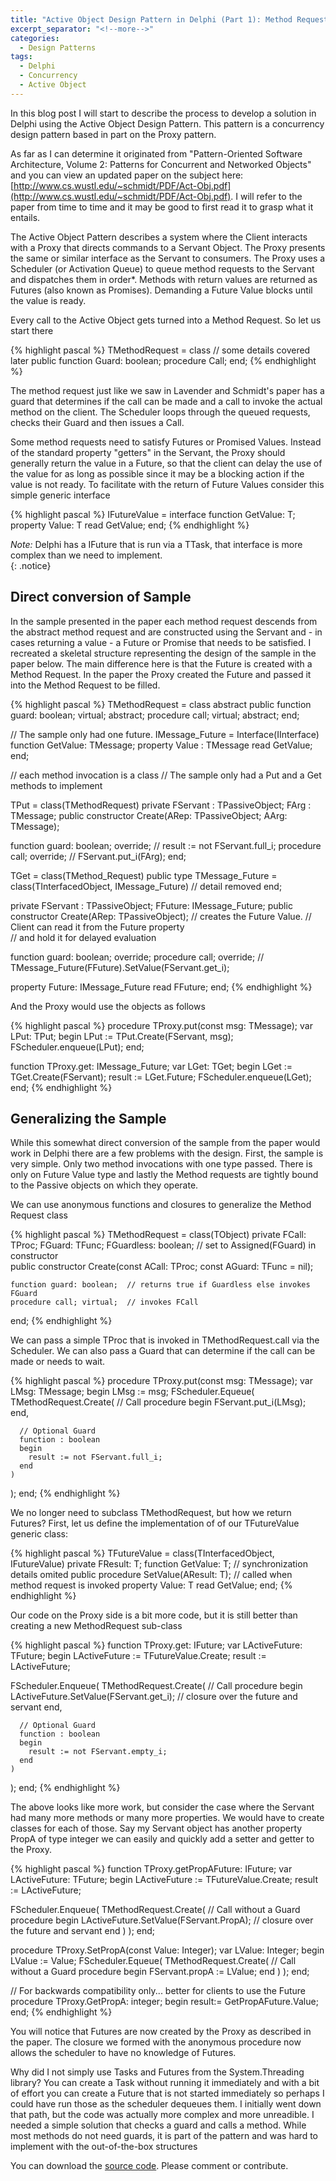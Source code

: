 ```yaml
---
title: "Active Object Design Pattern in Delphi (Part 1): Method Requests and Future Values"
excerpt_separator: "<!--more-->"
categories:
  - Design Patterns
tags:
  - Delphi  
  - Concurrency
  - Active Object
---
```


In this blog post I will start to describe the process to develop a solution in Delphi using the Active Object Design Pattern. This pattern is a concurrency design pattern based in part on the Proxy pattern. 

<!--more-->
As far as I can determine it originated from "Pattern-Oriented Software Architecture, Volume 2: Patterns for Concurrent and Networked Objects" and you can view an updated paper on the subject here: [http://www.cs.wustl.edu/~schmidt/PDF/Act-Obj.pdf](http://www.cs.wustl.edu/~schmidt/PDF/Act-Obj.pdf). I will refer to the paper from time to time and it may be good to first read it to grasp what it entails.

The Active Object Pattern describes a system where the Client interacts with a Proxy that directs commands to a Servant Object. The Proxy presents the same or similar interface as the Servant to consumers. The Proxy uses a Scheduler (or Activation Queue) to queue method requests to the Servant and dispatches them in order*. Methods with return values are returned as Futures (also known as Promises). Demanding a Future Value blocks until the value is ready.

Every call to the Active Object gets turned into a Method Request. So let us start there

{% highlight pascal %}
  TMethodRequest = class
    // some details covered later
  public
    function Guard: boolean; 
    procedure Call; 
  end;
{% endhighlight %}

The method request just like we saw in Lavender and Schmidt's paper has a guard that determines if the call can be made and a call to invoke the actual method on the client. The Scheduler loops through the queued requests, checks their Guard and then issues a Call.

Some method requests need to satisfy Futures or Promised Values. Instead of the standard property "getters" in the Servant, the Proxy should generally return the value in a Future, so that the client can delay the use of the value for as long as possible since it may be a blocking action if the value is not ready. To facilitate with the return of Future Values consider this simple generic interface  


{% highlight pascal %}
  IFutureValue<T> = interface
    function GetValue: T;
    property Value: T read GetValue;
  end;
{% endhighlight %}

*Note:* Delphi has a IFuture<T> that is run via a TTask, that interface is more complex than we need to implement.  
{: .notice}

## Direct conversion of Sample

 In the sample presented in the paper each method request descends from the abstract method request and are constructed using the Servant and - in cases returning a value - a Future or Promise that needs to be satisfied.  I recreated a skeletal structure representing the design of the sample in the paper below. The main difference here is that the Future is created with a Method Request. In the paper the Proxy created the Future and passed it into the Method Request to be filled.

{% highlight pascal %}
 TMethodRequest = class abstract
 public
    function guard: boolean; virtual; abstract;
    procedure call; virtual; abstract;
 end;

// The sample only had one future. 
IMessage_Future = Interface(IInterface)
  function GetValue: TMessage;
  property Value : TMessage read GetValue;
end;

// each method invocation is a class
// The sample only had a Put and a Get methods to implement

 TPut = class(TMethodRequest)
 private
   FServant : TPassiveObject;
   FArg : TMessage;
 public
   constructor Create(ARep: TPassiveObject; AArg: TMessage);

   function guard: boolean; override;  // result := not FServant.full_i;
   procedure call; override;  // FServant.put_i(FArg);
 end;


TGet = class(TMethod_Request)
public type
   TMessage_Future = class(TInterfacedObject,  IMessage_Future)
      // detail removed
   end;

 private
   FServant : TPassiveObject;
   FFuture: IMessage_Future;
 public
   constructor Create(ARep: TPassiveObject); // creates the Future Value. 
                                             // Client can read it from the Future property  
                                             // and hold it for delayed evaluation

   function guard: boolean; override;
   procedure call; override; // TMessage_Future(FFuture).SetValue(FServant.get_i);  

   property Future:   IMessage_Future read FFuture;
end;
{% endhighlight %}

And the Proxy would use the objects as follows

{% highlight pascal %}
procedure TProxy.put(const msg: TMessage);
var
  LPut: TPut;
begin
  LPut := TPut.Create(FServant, msg);
  FScheduler.enqueue(LPut);
end;

function TProxy.get: IMessage_Future;
var
  LGet: TGet;
begin
   LGet := TGet.Create(FServant);
   result := LGet.Future;
   FScheduler.enqueue(LGet);
end;
{% endhighlight %}

## Generalizing the Sample

While this somewhat direct conversion of the sample from the paper would work in Delphi there are a few problems with the design. First, the sample is very simple. Only two method invocations with one type passed. There is only on Future Value type and lastly the Method requests are tightly bound to the Passive objects on which they operate.

We can use anonymous functions and closures to generalize the Method Request class

{% highlight pascal %}
  TMethodRequest = class(TObject)
  private
    FCall: TProc;
    FGuard: TFunc<boolean>;
    FGuardless: boolean; // set to Assigned(FGuard) in constructor  
  public
    constructor Create(const ACall: TProc; const AGuard: TFunc<boolean> = nil);

    function guard: boolean;  // returns true if Guardless else invokes FGuard
    procedure call; virtual;  // invokes FCall
  end;
{% endhighlight %}

We can pass a simple TProc that is invoked in TMethodRequest.call via the Scheduler. We can also pass a Guard that can determine if the call can be made or needs to wait. 


{% highlight pascal %}
procedure TProxy.put(const msg: TMessage);
var
  LMsg: TMessage;
begin
  LMsg := msg;
  FScheduler.Equeue(
    TMethodRequest.Create(
      // Call
      procedure
      begin
        FServant.put_i(LMsg);
      end,

      // Optional Guard
      function : boolean
      begin
        result := not FServant.full_i;
      end
    )
  );
end;
{% endhighlight %}

We no longer need to subclass TMethodRequest, but how we return Futures? First, let us define the implementation of of our TFutureValue<T> generic class:

{% highlight pascal %}
  TFutureValue<T> = class(TInterfacedObject, IFutureValue<T>)
  private
    FResult: T;
    function GetValue: T;
    // synchronization details omited
  public
    procedure SetValue(AResult: T); // called when method request is invoked
    property Value: T read GetValue;
  end;
{% endhighlight %}

Our code on the Proxy side is a bit more code, but it is still better than creating a new MethodRequest sub-class

{% highlight pascal %}
function TProxy.get: IFuture<TMessage>;
var
  LActiveFuture: TFuture<TMessage>;
begin
  LActiveFuture := TFutureValue<TMessage>.Create;
  result := LActiveFuture;

  FScheduler.Enqueue(
    TMethodRequest.Create(
      // Call
      procedure
      begin
        LActiveFuture.SetValue(FServant.get_i); // closure over the future and servant
      end,

      // Optional Guard
      function : boolean
      begin
        result := not FServant.empty_i;
      end
    )
  );
end;
{% endhighlight %}

The above looks like more work, but consider the case where the Servant had many more methods or many more properties. We would have to create classes for each of those. Say my Servant object has another property PropA of type integer we can easily and quickly add a setter and getter to the Proxy. 

{% highlight pascal %}
function TProxy.getPropAFuture: IFuture<integer>;
var
  LActiveFuture: TFuture<integer>;
begin
  LActiveFuture := TFutureValue<integer>.Create;
  result := LActiveFuture;

  FScheduler.Enqueue(
    TMethodRequest.Create(
      // Call without a Guard
      procedure
      begin
        LActiveFuture.SetValue(FServant.PropA); // closure over the future and servant
      end
    )
  );
end;

procedure TProxy.SetPropA(const Value: Integer);
var
  LValue: Integer;
begin
  LValue := Value;
  FScheduler.Equeue(
    TMethodRequest.Create(
      // Call without a Guard
      procedure
      begin
        FServant.propA := LValue;
      end
    )
  );
end;

// For backwards compatibility only... better for clients to use the Future
procedure TProxy.GetPropA: integer;
begin
  result:=  GetPropAFuture.Value;
end;
{% endhighlight %}

You will notice that Futures are now created by the Proxy as described in the paper. The closure we formed with the anonymous procedure now allows the scheduler to have no knowledge of Futures.

Why did I not simply use Tasks and Futures from the System.Threading library?  You can create a Task without running it immediately and with a bit of effort you can create a Future that is not started immediately so perhaps I could have run those as the scheduler dequeues them. I initially went down that path, but the code was actually more complex and more unreadible. I needed a simple solution that checks a guard and calls a method. While most methods do not need guards, it is part of the pattern and was hard to implement with the out-of-the-box structures

You can download the [source code](https://github.com/schellingerhout/active-object-delphi). Please comment or contribute.


